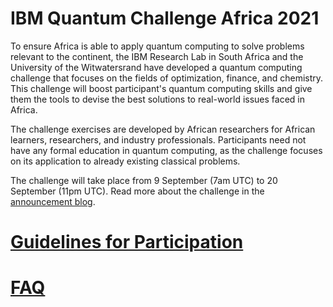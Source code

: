 # IBM Quantum Challenge Africa 2021

To ensure Africa is able to apply quantum computing to solve problems relevant to the continent, the IBM Research Lab in South Africa and the University of the Witwatersrand have developed a quantum computing challenge that focuses on the fields of optimization, finance, and chemistry. This challenge will boost participant's quantum computing skills and give them the tools to devise the best solutions to real-world issues faced in Africa.

The challenge exercises are developed by African researchers for African learners, researchers, and industry professionals. Participants need not have any formal education in quantum computing, as the challenge focuses on its application to already existing classical problems.

The challenge will take place from 9 September (7am UTC) to 20 September (11pm UTC). Read more about the challenge in the [announcement blog](https://medium.com/qiskit/ibm-quantum-challenge-africa-how-african-researchers-are-building-a-quantum-community-from-the-5e524f623a99).

# [Guidelines for Participation](https://github.com/qiskit-community/ibm-quantum-challenge-africa-2021/blob/main/guidelines-for-participants.md)

# [FAQ](https://github.com/qiskit-community/ibm-quantum-challenge-africa-2021/blob/main/faq.md)
